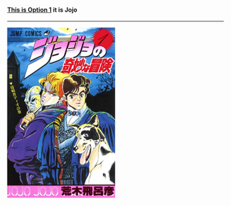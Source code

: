 #### [This is Option 1](https://www.funimation.com/shows/jojos-bizarre-adventure) it is Jojo 
---
<img src="Jojo.jpg">